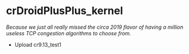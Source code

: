 # crDroidPlusPlus_kernel
_Because we just all really missed the circa 2019 flavor of having a million useless TCP congestion algorithms to choose from._

- Upload cr9.13_test1
